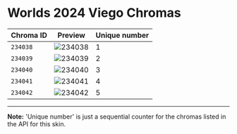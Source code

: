 # Worlds 2024 Viego Chromas

| Chroma ID | Preview | Unique number |
|---|---|---|
| `234038` | ![234038](https://raw.communitydragon.org/latest/plugins/rcp-be-lol-game-data/global/default/v1/champion-chroma-images/234/234038.png) | 1 |
| `234039` | ![234039](https://raw.communitydragon.org/latest/plugins/rcp-be-lol-game-data/global/default/v1/champion-chroma-images/234/234039.png) | 2 |
| `234040` | ![234040](https://raw.communitydragon.org/latest/plugins/rcp-be-lol-game-data/global/default/v1/champion-chroma-images/234/234040.png) | 3 |
| `234041` | ![234041](https://raw.communitydragon.org/latest/plugins/rcp-be-lol-game-data/global/default/v1/champion-chroma-images/234/234041.png) | 4 |
| `234042` | ![234042](https://raw.communitydragon.org/latest/plugins/rcp-be-lol-game-data/global/default/v1/champion-chroma-images/234/234042.png) | 5 |

---

**Note:** 'Unique number' is just a sequential counter for the chromas listed in the API for this skin.